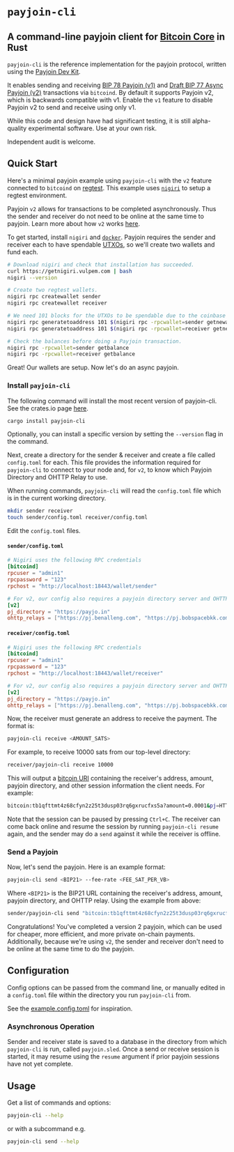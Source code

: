 # `payjoin-cli`

## A command-line payjoin client for [Bitcoin Core](https://github.com/bitcoin/bitcoin?tab=readme-ov-file) in Rust

`payjoin-cli` is the reference implementation for the payjoin protocol, written using the [Payjoin Dev Kit](https://payjoindevkit.org).

It enables sending and receiving [BIP 78 Payjoin
(v1)](https://github.com/bitcoin/bips/blob/master/bip-0078.mediawiki) and [Draft
BIP 77 Async Payjoin (v2)](https://github.com/bitcoin/bips/blob/master/bip-0077.md)
transactions via `bitcoind`. By default it supports Payjoin v2, which is
backwards compatible with v1. Enable the `v1` feature to disable Payjoin v2 to
send and receive using only v1.

While this code and design have had significant testing, it is still alpha-quality experimental software. Use at your own risk.

Independent audit is welcome.

## Quick Start

Here's a minimal payjoin example using `payjoin-cli` with the `v2` feature connected to `bitcoind` on [regtest](https://developer.bitcoin.org/examples/testing.html#regtest-mode). This example uses [`nigiri`](https://github.com/vulpemventures/nigiri) to setup a regtest environment.

Payjoin `v2` allows for transactions to be completed asynchronously. Thus the sender and receiver do not need to be online at the same time to payjoin. Learn more about how `v2` works [here](https://payjoin.org/docs/how-it-works/payjoin-v2-bip-77).

To get started, install `nigiri` and [`docker`](https://www.docker.com/get-started). Payjoin requires the sender and receiver each to have spendable [UTXOs](https://www.unchained.com/blog/what-is-a-utxo-bitcoin), so we'll create two wallets and fund each.

```sh
# Download nigiri and check that installation has succeeded.
curl https://getnigiri.vulpem.com | bash
nigiri --version

# Create two regtest wallets.
nigiri rpc createwallet sender
nigiri rpc createwallet receiver

# We need 101 blocks for the UTXOs to be spendable due to the coinbase maturity requirement.
nigiri rpc generatetoaddress 101 $(nigiri rpc -rpcwallet=sender getnewaddress)
nigiri rpc generatetoaddress 101 $(nigiri rpc -rpcwallet=receiver getnewaddress)

# Check the balances before doing a Payjoin transaction.
nigiri rpc -rpcwallet=sender getbalance
nigiri rpc -rpcwallet=receiver getbalance
```

Great! Our wallets are setup. Now let's do an async payjoin.

### Install `payjoin-cli`

The following command will install the most recent version of payjoin-cli. See the crates.io page [here](https://crates.io/crates/payjoin-cli).

```sh
cargo install payjoin-cli
```

Optionally, you can install a specific version by setting the `--version` flag in the command.

Next, create a directory for the sender & receiver and create a file called `config.toml` for each. This file provides the information required for `payjoin-cli` to connect to your node and, for `v2`, to know which Payjoin Directory and OHTTP Relay to use.

When running commands, `payjoin-cli` will read the `config.toml` file which is in the current working directory.

```sh
mkdir sender receiver
touch sender/config.toml receiver/config.toml
```

Edit the `config.toml` files.

#### `sender/config.toml`
```toml
# Nigiri uses the following RPC credentials
[bitcoind]
rpcuser = "admin1"
rpcpassword = "123"
rpchost = "http://localhost:18443/wallet/sender"

# For v2, our config also requires a payjoin directory server and OHTTP relay
[v2]
pj_directory = "https://payjo.in"
ohttp_relays = ["https://pj.benalleng.com", "https://pj.bobspacebkk.com", "https://ohttp.achow101.com"]
```

#### `receiver/config.toml`
```toml
# Nigiri uses the following RPC credentials
[bitcoind]
rpcuser = "admin1"
rpcpassword = "123"
rpchost = "http://localhost:18443/wallet/receiver"

# For v2, our config also requires a payjoin directory server and OHTTP relay
[v2]
pj_directory = "https://payjo.in"
ohttp_relays = ["https://pj.benalleng.com", "https://pj.bobspacebkk.com", "https://ohttp.achow101.com"]
```

Now, the receiver must generate an address to receive the payment. The format is:

```sh
payjoin-cli receive <AMOUNT_SATS>
```

For example, to receive 10000 sats from our top-level directory:

```sh
receiver/payjoin-cli receive 10000
```

This will output a [bitcoin URI](https://github.com/bitcoin/bips/blob/master/bip-0021.mediawiki) containing the receiver's address, amount, payjoin directory, and other session information the client needs. For example:

```sh
bitcoin:tb1qfttmt4z68cfyn2z25t3dusp03rq6gxrucfxs5a?amount=0.0001&pj=HTTPS://PAYJO.IN/EUQKYLU92GC6U%23RK1QFWVXS2LQ2VD4T6DUMQ0F4RZQ5NL9GM0EFWVHJZ9L796L20Z7SL3J+OH1QYP87E2AVMDKXDTU6R25WCPQ5ZUF02XHNPA65JMD8ZA2W4YRQN6UUWG+EX10T57UE
```

Note that the session can be paused by pressing `Ctrl+C`. The receiver can come back online and resume the session by running `payjoin-cli resume` again, and the sender may do a `send` against it while the receiver is offline.

### Send a Payjoin

Now, let's send the payjoin. Here is an example format:

```sh
payjoin-cli send <BIP21> --fee-rate <FEE_SAT_PER_VB>
```

Where `<BIP21>` is the BIP21 URL containing the receiver's address, amount, payjoin directory, and OHTTP relay. Using the example from above:

```sh
sender/payjoin-cli send "bitcoin:tb1qfttmt4z68cfyn2z25t3dusp03rq6gxrucfxs5a?amount=0.0001&pj=HTTPS://PAYJO.IN/EUQKYLU92GC6U%23RK1QFWVXS2LQ2VD4T6DUMQ0F4RZQ5NL9GM0EFWVHJZ9L796L20Z7SL3J+OH1QYP87E2AVMDKXDTU6R25WCPQ5ZUF02XHNPA65JMD8ZA2W4YRQN6UUWG+EX10T57UE" --fee-rate 1
```

Congratulations! You've completed a version 2 payjoin, which can be used for cheaper, more efficient, and more private on-chain payments. Additionally, because we're using `v2`, the sender and receiver don't need to be online at the same time to do the payjoin.

## Configuration

Config options can be passed from the command line, or manually edited in a `config.toml` file within the directory you run `payjoin-cli` from.

See the
[example.config.toml](https://github.com/payjoin/rust-payjoin/blob/fde867b93ede767c9a50913432a73782a94ef40b/payjoin-cli/example.config.toml)
for inspiration.

### Asynchronous Operation

Sender and receiver state is saved to a database in the directory from which `payjoin-cli` is run, called `payjoin.sled`. Once a send or receive session is started, it may resume using the `resume` argument if prior payjoin sessions have not yet complete.

## Usage

Get a list of commands and options:

```sh
payjoin-cli --help
```

or with a subcommand e.g.

```sh
payjoin-cli send --help
```

